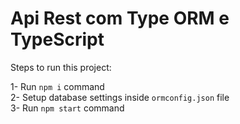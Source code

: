 # Api Rest com Type ORM e TypeScript

Steps to run this project:

1- Run `npm i` command
<br />
2- Setup database settings inside `ormconfig.json` file
<br />
3- Run `npm start` command
